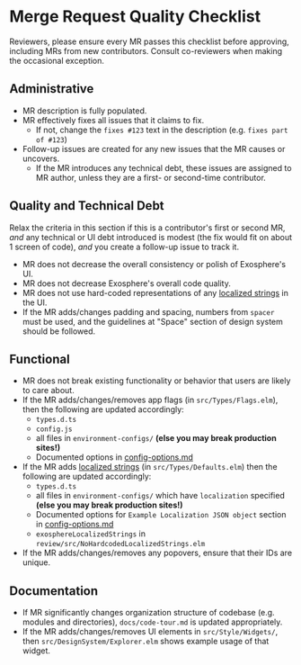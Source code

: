 # Merge Request Quality Checklist

Reviewers, please ensure every MR passes this checklist before approving, including MRs from new contributors. Consult co-reviewers when making the occasional exception.

## Administrative

- MR description is fully populated.
- MR effectively fixes all issues that it claims to fix.
  - If not, change the `fixes #123` text in the description (e.g. `fixes part of #123`)
- Follow-up issues are created for any new issues that the MR causes or uncovers.
  - If the MR introduces any technical debt, these issues are assigned to MR author, unless they are a first- or second-time contributor.

## Quality and Technical Debt

Relax the criteria in this section if this is a contributor's first or second MR, _and_ any technical or UI debt introduced is modest (the fix would fit on about 1 screen of code), _and_ you create a follow-up issue to track it.

- MR does not decrease the overall consistency or polish of Exosphere's UI.
- MR does not decrease Exosphere's overall code quality.
- MR does not use hard-coded representations of any [localized strings](nomenclature-reference.md) in the UI.
- If the MR adds/changes padding and spacing, numbers from `spacer` must be used, and the guidelines at "Space" section of design system should be followed.

## Functional

- MR does not break existing functionality or behavior that users are likely to care about.
- If the MR adds/changes/removes app flags (in `src/Types/Flags.elm`), then the following are updated accordingly:
  + `types.d.ts`
  + `config.js`
  + all files in `environment-configs/` **(else you may break production sites!)**
  + Documented options in [config-options.md](config-options.md)
- If the MR adds [localized strings](nomenclature-reference.md) (in `src/Types/Defaults.elm`) then the following are updated accordingly:
  + `types.d.ts`
  + all files in `environment-configs/` which have `localization` specified **(else you may break production sites!)**
  + Documented options for `Example Localization JSON object` section in [config-options.md](config-options.md)
  + `exosphereLocalizedStrings` in `review/src/NoHardcodedLocalizedStrings.elm`
- If the MR adds/changes/removes any popovers, ensure that their IDs are unique.

## Documentation

- If MR significantly changes organization structure of codebase (e.g. modules and directories), `docs/code-tour.md` is updated appropriately.
- If the MR adds/changes/removes UI elements in `src/Style/Widgets/`, then `src/DesignSystem/Explorer.elm` shows example usage of that widget.